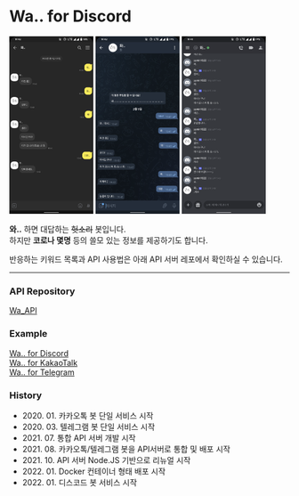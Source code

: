 ﻿# Wa.. for Discord

<img src="README_IMG/Usage_Kakaotalk.png" width="30%" height="30%" alt="KakaoTalk Example"></img>
<img src="README_IMG/Usage_Telegram.png" width="30%" height="30%" alt="Telegram Example"></img>
<img src="README_IMG/Usage_Discord.png" width="30%" height="30%" alt="Discord Example"></img>

**와..** 하면 대답하는 ~~헛소리~~ 봇입니다.<br/>
하지만 **코로나 몇명** 등의 쓸모 있는 정보를 제공하기도 합니다.

반응하는 키워드 목록과 API 사용법은 아래 API 서버 레포에서 확인하실 수 있습니다.

***

### API Repository

[Wa_API](https://github.com/yymin1022/Wa_API)

### Example

[Wa.. for Discord](https://github.com/yymin1022/Wa_Bot_Discord)<br/>
[Wa.. for KakaoTalk](https://github.com/yymin1022/Wa_Bot_KakaoTalk)<br/>
[Wa.. for Telegram](https://github.com/yymin1022/Wa_Bot_Telegram)

### History

* 2020\. 01\. 카카오톡 봇 단일 서비스 시작
* 2020\. 03\. 텔레그램 봇 단일 서비스 시작
* 2021\. 07\. 통합 API 서버 개발 시작
* 2021\. 08\. 카카오톡/텔레그램 봇을 API서버로 통합 및 배포 시작
* 2021\. 10\. API 서버 Node.JS 기반으로 리뉴얼 시작
* 2022\. 01\. Docker 컨테이너 형태 배포 시작
* 2022\. 01\. 디스코드 봇 서비스 시작
